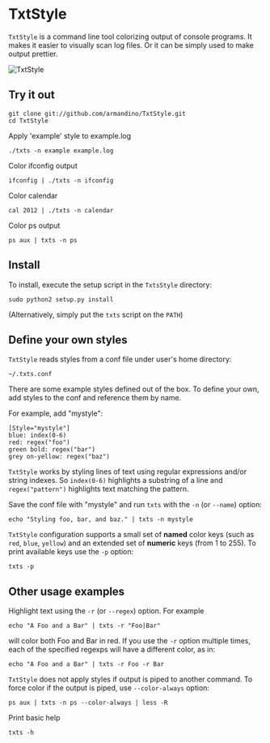 # TxtStyle

`TxtStyle` is a command line tool colorizing output of console programs.
It makes it easier to visually scan log files. Or it can be simply used
to make output prettier.

![TxtStyle](http://goo.gl/HcyUs)

## Try it out

    git clone git://github.com/armandino/TxtStyle.git
    cd TxtStyle

Apply 'example' style to example.log

    ./txts -n example example.log

Color ifconfig output

    ifconfig | ./txts -n ifconfig

Color calendar

    cal 2012 | ./txts -n calendar

Color ps output

    ps aux | txts -n ps

## Install

To install, execute the setup script in the `TxtsStyle` directory:

    sudo python2 setup.py install

(Alternatively, simply put the `txts` script on the `PATH`)

## Define your own styles

`TxtStyle` reads styles from a conf file under user's home directory:

    ~/.txts.conf

There are some example styles defined out of the box.
To define your own, add styles to the conf and reference them by name.

For example, add "mystyle":

    [Style="mystyle"]
    blue: index(0-6)
    red: regex("foo")
    green bold: regex("bar")
    grey on-yellow: regex("baz")

`TxtStyle` works by styling lines of text using regular expressions
and/or string indexes. So `index(0-6)` highlights a substring of a line
and `regex("pattern")` highlights text matching the pattern.

Save the conf file with "mystyle" and run `txts` with
the `-n` (or `--name`) option:

    echo "Styling foo, bar, and baz." | txts -n mystyle

`TxtStyle` configuration supports a small set of **named** color keys
(such as `red`, `blue`, `yellow`) and an extended set of **numeric** keys
(from 1 to 255). To print available keys use the `-p` option:

    txts -p

## Other usage examples

Highlight text using the `-r` (or `--regex`) option. For example

    echo "A Foo and a Bar" | txts -r "Foo|Bar"

will color both Foo and Bar in red. If you use the `-r` option
multiple times, each of the specified regexps will have a different
color, as in:

    echo "A Foo and a Bar" | txts -r Foo -r Bar

`TxtStyle` does not apply styles if output is piped to another command.
To force color if the output is piped, use `--color-always` option:

    ps aux | txts -n ps --color-always | less -R

Print basic help

    txts -h

